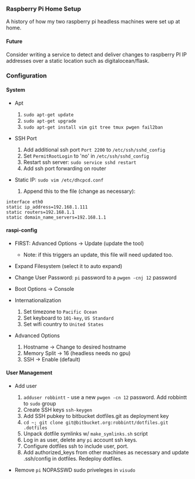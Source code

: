 

### Raspberry Pi Home Setup

A history of how my two raspberry pi headless machines were set up at home.


#### Future

Consider writing a service to detect and deliver changes to raspberry PI IP addresses over a static location such as digitalocean/flask.

### Configuration

#### System

* Apt
    1. `sudo apt-get update`
    2. `sudo apt-get upgrade`
    3. `sudo apt-get install vim git tree tmux pwgen fail2ban`

* SSH Port
    1. Add additional ssh port `Port 2200` to `/etc/ssh/sshd_config`
    2. Set `PermitRootLogin` to 'no' in `/etc/ssh/sshd_config`
    2. Restart ssh server: `sudo service sshd restart`
    3. Add ssh port forwarding on router

* Static IP: `sudo vim /etc/dhcpcd.conf`
    1. Append this to the file (change as necessary):
```
interface eth0    
static ip_address=192.168.1.111    
static routers=192.168.1.1    
static domain_name_servers=192.168.1.1 
```

#### raspi-config

* FIRST: Advanced Options -> Update (update the tool)
    - Note: if this triggers an update, this file will need updated too.

* Expand Filesystem (select it to auto expand)

* Change User Password: `pi` password to a `pwgen -cnj 12` password

* Boot Options -> Console

* Internationalization
    1. Set timezone to `Pacific Ocean`
    2. Set keyboard to `101-key`, `US Standard`
    3. Set wifi country to `United States`

* Advanced Options
    1. Hostname -> Change to desired hostname
    2. Memory Split -> 16 (headless needs no gpu)
    3. SSH -> Enable (default)


#### User Management

* Add user
    1. `adduser robbintt` - use a new `pwgen -cn 12` password. Add robbintt to `sudo` group
    2. Create SSH keys `ssh-keygen`
    3. Add SSH pubkey to bitbucket dotfiles.git as deployment key
    4. `cd ~; git clone git@bitbucket.org:robbintt/dotfiles.git .dotfiles`
    5. Unpack dotfile symlinks w/ `make_symlinks.sh` script
    6. Log in as user, delete any `pi` account ssh keys.
    7. Configure dotfiles ssh to include user, port.
    8. Add authorized_keys from other machines as necessary and update .ssh/config in dotfiles. Redeploy dotfiles.

* Remove `pi` NOPASSWD sudo priveleges in `visudo`


